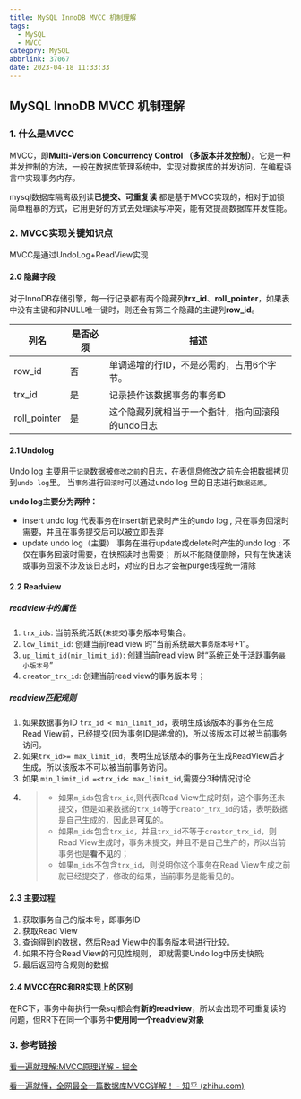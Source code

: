 ```yaml
---
title: MySQL InnoDB MVCC 机制理解
tags:
  - MySQL
  - MVCC
category: MySQL
abbrlink: 37067
date: 2023-04-18 11:33:33
---
```


## MySQL InnoDB MVCC 机制理解

### 1. 什么是MVCC

MVCC，即**Multi-Version Concurrency Control （多版本并发控制）**。它是一种并发控制的方法，一般在数据库管理系统中，实现对数据库的并发访问，在编程语言中实现事务内存。

mysql数据库隔离级别读**已提交、可重复读** 都是基于MVCC实现的，相对于加锁简单粗暴的方式，它用更好的方式去处理读写冲突，能有效提高数据库并发性能。



### 2. MVCC实现关键知识点

MVCC是通过UndoLog+ReadView实现

#### 2.0 隐藏字段

对于InnoDB存储引擎，每一行记录都有两个隐藏列**trx_id**、**roll_pointer**，如果表中没有主键和非NULL唯一键时，则还会有第三个隐藏的主键列**row_id**。

| 列名         | 是否必须 | 描述                                             |
| ------------ | -------- | ------------------------------------------------ |
| row_id       | 否       | 单调递增的行ID，不是必需的，占用6个字节。        |
| trx_id       | 是       | 记录操作该数据事务的事务ID                       |
| roll_pointer | 是       | 这个隐藏列就相当于一个指针，指向回滚段的undo日志 |

#### 2.1 Undolog

Undo log 主要用于`记录`数据被`修改之前`的日志，在表信息修改之前先会把数据拷贝到`undo log`里。
当`事务`进行`回滚时`可以通过undo log 里的日志进行`数据还原`。

**undo log主要分为两种：**

- insert undo log
  代表事务在insert新记录时产生的undo log , 只在事务回滚时需要，并且在事务提交后可以被立即丢弃
- update undo log（主要）
  事务在进行update或delete时产生的undo log ; 不仅在事务回滚时需要，在快照读时也需要；
  所以不能随便删除，只有在快速读或事务回滚不涉及该日志时，对应的日志才会被purge线程统一清除

#### 2.2 Readview

##### readview中的属性

1. `trx_ids`: 当前系统活跃(`未提交`)事务版本号集合。
2. `low_limit_id`: 创建当前read view 时“当前系统`最大事务版本号`+1”。
3. `up_limit_id(min_limit_id)`: 创建当前read view 时“系统正处于活跃事务`最小版本号`”
4. `creator_trx_id`: 创建当前read view的事务版本号；

##### readview匹配规则

1. 如果数据事务ID `trx_id < min_limit_id`，表明生成该版本的事务在生成Read View前，已经提交(因为事务ID是递增的)，所以该版本可以被当前事务访问。
2. 如果`trx_id>= max_limit_id`，表明生成该版本的事务在生成ReadView后才生成，所以该版本不可以被当前事务访问。
3. 如果 `min_limit_id =<trx_id< max_limit_id`,需要分3种情况讨论
4. > - 如果`m_ids`包含`trx_id`,则代表Read View生成时刻，这个事务还未提交，但是如果数据的`trx_id`等于`creator_trx_id`的话，表明数据是自己生成的，因此是**可见**的。
   > - 如果`m_ids`包含`trx_id`，并且`trx_id`不等于`creator_trx_id`，则Read   View生成时，事务未提交，并且不是自己生产的，所以当前事务也是**看不见**的；
   > - 如果`m_ids`不包含`trx_id`，则说明你这个事务在Read View生成之前就已经提交了，修改的结果，当前事务是能看见的。

#### 2.3 主要过程

1. 获取事务自己的版本号，即事务ID
2. 获取Read View
3. 查询得到的数据，然后Read View中的事务版本号进行比较。
4. 如果不符合Read View的可见性规则， 即就需要Undo log中历史快照;
5. 最后返回符合规则的数据

#### 2.4 MVCC在RC和RR实现上的区别



在RC下，事务中每执行一条sql都会有**新的readview**，所以会出现不可重复读的问题，但RR下在同一个事务中**使用同一个readview对象**



### 3. 参考链接

[看一遍就理解:MVCC原理详解 - 掘金](https://juejin.cn/post/7016165148020703246#heading-22)

[看一遍就懂，全网最全一篇数据库MVCC详解！ - 知乎 (zhihu.com)](https://zhuanlan.zhihu.com/p/492249490)